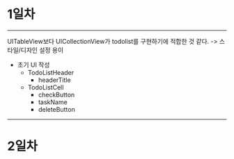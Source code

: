 #  1일차
---------------------------
UITableView보다 UICollectionView가 todolist를 구현하기에 적합한 것 같다. -> 스타일/디자인 설정 용이

+ 초기 UI 작성
    + TodoListHeader
        + headerTitle
    + TodoListCell
        + checkButton
        + taskName
        + deleteButton

---------------------------
# 2일차

